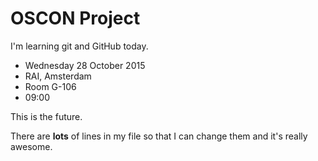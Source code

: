 # OSCON Project

I'm learning git and GitHub today.

* Wednesday 28 October 2015
* RAI, Amsterdam
* Room G-106
* 09:00

This is the future.

There are **lots** of lines
in my file so that I can change them
and it's really awesome.

